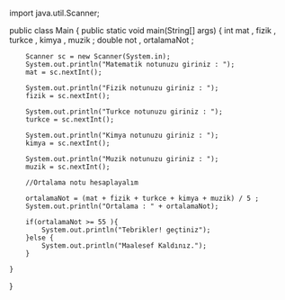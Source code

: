 import java.util.Scanner;

public class Main {
    public static void main(String[] args) {
        int mat , fizik , turkce , kimya , muzik ;
        double not , ortalamaNot ;

        Scanner sc = new Scanner(System.in);
        System.out.println("Matematik notunuzu giriniz : ");
        mat = sc.nextInt();

        System.out.println("Fizik notunuzu giriniz : ");
        fizik = sc.nextInt();

        System.out.println("Turkce notunuzu giriniz : ");
        turkce = sc.nextInt();

        System.out.println("Kimya notunuzu giriniz : ");
        kimya = sc.nextInt();

        System.out.println("Muzik notunuzu giriniz : ");
        muzik = sc.nextInt();

        //Ortalama notu hesaplayalım

        ortalamaNot = (mat + fizik + turkce + kimya + muzik) / 5 ;
        System.out.println("Ortalama : " + ortalamaNot);

        if(ortalamaNot >= 55 ){
            System.out.println("Tebrikler! geçtiniz");
        }else {
            System.out.println("Maalesef Kaldınız.");
        }

    }
}
